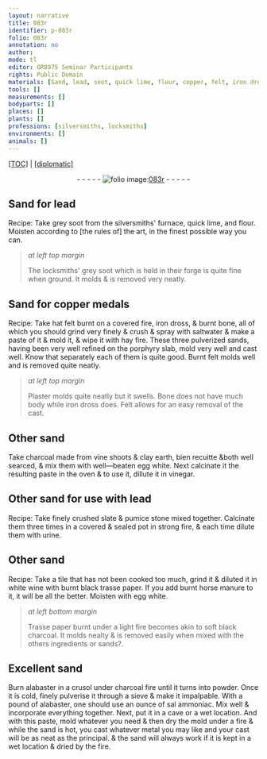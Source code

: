 ```yaml
---
layout: narrative
title: 083r
identifier: p-083r
folio: 083r
annotation: no
author:
mode: tl
editor: GR8975 Seminar Participants
rights: Public Domain
materials: [Sand, lead, soot, quick lime, flour, copper, felt, iron dross, bone, saltwater, hay, sands, porphyry, Plaster, Bone, Felt, sand, charcoal, vine shoots, clay earth, egg white, vinegar, slate, pumice stone, urine, tile, white wine, paper, manure, soft black charcoal, alabaster, sal ammoniac]
tools: []
measurements: []
bodyparts: []
places: []
plants: []
professions: [silversmiths, locksmiths]
environments: []
animals: []
---
```


<p><a href="{{ site.baseurl }}/translation/" target="_blank">[TOC]</a> | <a href="{{ site.baseurl }}/texts/p-083r_tc/">[diplomatic]</a></p><div class="folio" align="center">- - - - - <a href="http://gallica.bnf.fr/ark:/12148/btv1b10500001g/f171.item" target="_blank"><img src="https://cu-mkp.github.io/2017-workshop-edition/assets/photo-icon.png" alt="folio image: " style="display:inline-block; margin-bottom:-3px;"/>083r</a> - - - - - </div>  
  

## <span class="m">Sand</span> for <span class="m">lead</span>

 
Recipe: <span class="sup">Take</span> grey <span class="m">soot</span> from the <span class="pro">silversmiths</span>' furnace, <span class="m">quick lime</span>, and <span class="m">flour</span>. Moisten according to [the rules of] the art, in the finest possible way you can.
 
> *at left top margin*
> 
> 
>   The <span class="pro">locksmiths</span>' grey <span class="m">soot</span> which is held in their forge is quite fine when ground. It molds & is removed very neatly.
 
 
  

## <span class="m">Sand</span> for <span class="m">copper</span> medals

 
Recipe: <span class="sup">Take</span> hat <span class="m">felt</span> burnt on a covered fire, <span class="m">iron dross</span>, & burnt <span class="m">bone</span>, all of which you should grind very finely & crush & spray with <span class="m">saltwater</span> & make a paste of it & mold it, & wipe it with <span class="m">hay</span> fire. These three pulverized <span class="m">sands</span>, having been very well refined on the <span class="m">porphyry</span> slab, mold very well and cast well. Know that separately each of them is quite good. Burnt <span class="m">felt</span> molds well and is removed quite neatly.
 
> *at left top margin*
> 
> 
>   <span class="m">Plaster</span> molds quite neatly but it swells. <span class="m">Bone</span> does not have much body while <span class="m">iron dross</span> does. <span class="m">Felt</span> allows for an easy removal of the cast.
 
 
  

## Other <span class="m">sand</span>

 
<span class="sup">Take</span> <span class="m">charcoal</span> made from <span class="m">vine shoots</span> & <span class="m">clay earth</span>, <span class="del">bien recuitte &</span>both well searced, & mix them with well—beaten <span class="m">egg white</span>. Next calcinate it <span class="sup">the resulting paste</span> in the oven & to use it, dillute it in <span class="m">vinegar</span>.
 
 
  

## Other <span class="sup"><span class="m">sand</span></span> for <span class="sup">use with</span> <span class="m">lead</span>

 
Recipe: <span class="sup">Take</span> finely crushed <span class="m">slate</span> & <span class="m">pumice stone</span> mixed together. Calcinate them three times in a covered & sealed pot in strong fire, & each time dilute them with <span class="m">urine</span>.
 
 
  

## Other <span class="sup"><span class="m">sand</span></span>

 
Recipe: <span class="sup">Take</span> a <span class="m">tile</span> that has not been cooked too much, grind it & diluted it in <span class="m">white wine</span> with burnt black trasse <span class="m">paper</span>. If you add burnt horse <span class="m">manure</span> to it, it will be all the better. Moisten with <span class="m">egg white</span>.
 
> *at left bottom margin*
> 
> 
>   Trasse paper burnt under a light fire becomes akin to <span class="m">soft black charcoal</span>. It molds nealty & is removed easily when mixed with the others <span class="sup">ingredients or sands?</span>.
 
 
  

## Excellent <span class="m">sand</span>

 
Burn <span class="m">alabaster</span> in a crusol under charcoal fire until it turns into powder. Once <span class="sup">it is</span> cold, finely pulverise it through a sieve & make it impalpable. With a pound of <span class="m">alabaster</span>, one should use an ounce of <span class="m">sal ammoniac</span>. Mix well & incorporate everything together. Next, put it in a cave or a wet location. And with this paste, mold whatever you need & then dry the mold under a fire & while the <span class="m">sand</span> is hot, you cast whatever metal you may like and your cast will be as neat as the principal. & the <span class="m">sand</span> <span class="sup">will</span> always work if it is kept in a wet location & dried by the fire.
 
